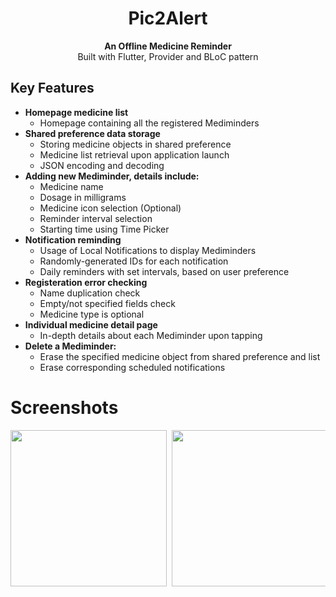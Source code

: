 <h1 align="center">Pic2Alert</h1>

<div align="center">
  <strong>An Offline Medicine Reminder</strong>
</div>

<div align="center">
  Built with Flutter, Provider and BLoC pattern
</div>

## Key Features
* __Homepage medicine list__ 
  * Homepage containing all the registered Mediminders
* __Shared preference data storage__ 
  * Storing medicine objects in shared preference
  * Medicine list retrieval upon application launch
  * JSON encoding and decoding
* __Adding new Mediminder, details include:__ 
  * Medicine name
  * Dosage in milligrams
  * Medicine icon selection (Optional)
  * Reminder interval selection
  * Starting time using Time Picker
* __Notification reminding__
  * Usage of Local Notifications to display Mediminders
  * Randomly-generated IDs for each notification
  * Daily reminders with set intervals, based on user preference
* __Registeration error checking__ 
  * Name duplication check
  * Empty/not specified fields check
  * Medicine type is optional
* __Individual medicine detail page__ 
  * In-depth details about each Mediminder upon tapping
* __Delete a Mediminder:__ 
  * Erase the specified medicine object from shared preference and list
  * Erase corresponding scheduled notifications 


# Screenshots
<pre>
<img src="screenshots/7.jpg" width="250"> <img src="screenshots/2.jpg" width="250"> <img src="screenshots/3.jpg" width="250"> <img src="screenshots/4.jpg" width="250"> <img src="screenshots/5.jpg" width="250"> <img src="screenshots/6.jpg" width="250"> <img src="screenshots/1.jpg" width="250"> <img src="screenshots/8.jpg" width="250">  

</pre>

